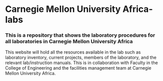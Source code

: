 # Carnegie Mellon University Africa-labs
### This is a repository that shows the laboratory procedures for all laboratories in Carnegie Mellon University Africa 
<p>
  This website will hold all the resources available in the lab such as laboratory inventory, current projects, members of the laboratory, and the relevant lab/instruction manuals. This is in collaboration with Faculty in the College of Engineering and the facilities management team at Carnegie Mellon University Africa.
</p>
